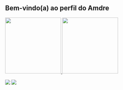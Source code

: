 ## Bem-vindo(a) ao perfil do Amdre

 <div>
   <a href="https://github.com/amdre2">
   <img height="180em" src="https://github-readme-stats.vercel.app/api?username=amdre2&show_icons=true&theme=tokyonight&include_all_commits=true&count_private=true"/>
   <img height="180em" src=""/>
</div>
    
<br>
 
<div> 
  <a href="https://instagram.com/amdre02" target="_blank"><img src="https://img.shields.io/badge/-Instagram-%23E4405F?style=for-the-badge&logo=instagram&logoColor=white" target="_blank"></a>
  <a href = "mailto:andreluiscoelho04@gmail.com"><img src="https://img.shields.io/badge/-Gmail-%23333?style=for-the-badge&logo=gmail&logoColor=white" target="_blank"></a>
</div>
